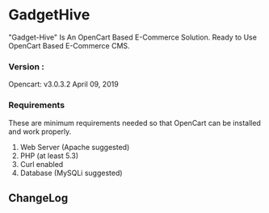 # GadgetHive
"Gadget-Hive" Is An OpenCart Based E-Commerce Solution. Ready to Use OpenCart Based E-Commerce CMS. 
### Version :
Opencart: v3.0.3.2 April 09, 2019

### Requirements 
These are minimum requirements needed so that OpenCart can be installed and work properly.
1.  Web Server (Apache suggested)
2.  PHP (at least 5.3)
3.  Curl enabled
4.  Database (MySQLi suggested)

## ChangeLog
